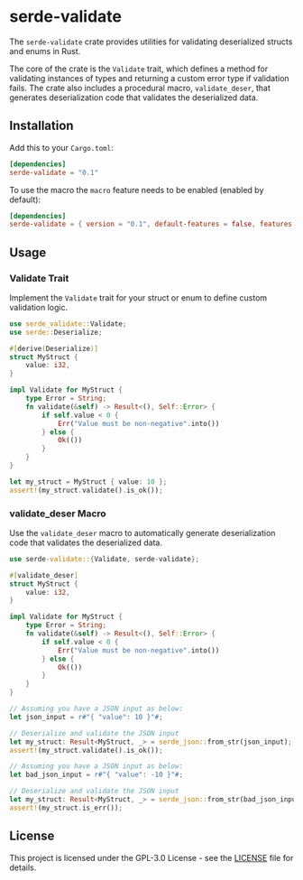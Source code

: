 # serde-validate

The `serde-validate` crate provides utilities for validating deserialized structs and enums in Rust.

The core of the crate is the `Validate` trait, which defines a method for validating instances of types and returning a custom error type if validation fails.
The crate also includes a procedural macro, `validate_deser`, that generates deserialization code that validates the deserialized data.

## Installation

Add this to your `Cargo.toml`:

```toml
[dependencies]
serde-validate = "0.1"
```

To use the macro the `macro` feature needs to be enabled (enabled by default):

```toml
[dependencies]
serde-validate = { version = "0.1", default-features = false, features = ["macro"] }
```

## Usage

### Validate Trait

Implement the `Validate` trait for your struct or enum to define custom validation logic.

```rust
use serde_validate::Validate;
use serde::Deserialize;

#[derive(Deserialize)]
struct MyStruct {
    value: i32,
}

impl Validate for MyStruct {
    type Error = String;
    fn validate(&self) -> Result<(), Self::Error> {
        if self.value < 0 {
            Err("Value must be non-negative".into())
        } else {
            Ok(())
        }
    }
}

let my_struct = MyStruct { value: 10 };
assert!(my_struct.validate().is_ok());
```

### validate_deser Macro

Use the `validate_deser` macro to automatically generate deserialization code that validates the deserialized data.

```rust
use serde-validate::{Validate, serde-validate};

#[validate_deser]
struct MyStruct {
    value: i32,
}

impl Validate for MyStruct {
    type Error = String;
    fn validate(&self) -> Result<(), Self::Error> {
        if self.value < 0 {
            Err("Value must be non-negative".into())
        } else {
            Ok(())
        }
    }
}

// Assuming you have a JSON input as below:
let json_input = r#"{ "value": 10 }"#;

// Deserialize and validate the JSON input
let my_struct: Result<MyStruct, _> = serde_json::from_str(json_input);
assert!(my_struct.validate().is_ok());

// Assuming you have a JSON input as below:
let bad_json_input = r#"{ "value": -10 }"#;

// Deserialize and validate the JSON input
let my_struct: Result<MyStruct, _> = serde_json::from_str(bad_json_input);
assert!(my_struct.is_err());
```

## License

This project is licensed under the GPL-3.0 License - see the [LICENSE](LICENSE) file for details.